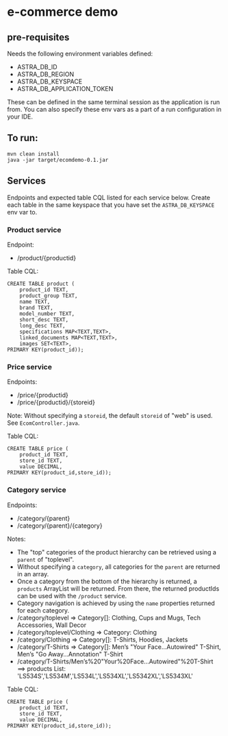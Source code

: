 # e-commerce demo


## pre-requisites
Needs the following environment variables defined:
 - ASTRA_DB_ID
 - ASTRA_DB_REGION
 - ASTRA_DB_KEYSPACE
 - ASTRA_DB_APPLICATION_TOKEN

These can be defined in the same terminal session as the application is run from.  You can also specify these env vars as a part of a run configuration in your IDE.

## To run:

    mvn clean install
    java -jar target/ecomdemo-0.1.jar

## Services
Endpoints and expected table CQL listed for each service below.  Create each table in the same keyspace that you have set the `ASTRA_DB_KEYSPACE` env var to.

### Product service
Endpoint:
 - /product/{productid}

Table CQL:

    CREATE TABLE product (
        product_id TEXT,
        product_group TEXT,
        name TEXT,
        brand TEXT,
        model_number TEXT,
        short_desc TEXT,
        long_desc TEXT,
        specifications MAP<TEXT,TEXT>,
        linked_documents MAP<TEXT,TEXT>,
        images SET<TEXT>,
    PRIMARY KEY(product_id));

### Price service
Endpoints:
 - /price/{productid}
 - /price/{productid}/{storeid}

Note: Without specifying a `storeid`, the default `storeid` of "web" is used.  See `EcomController.java`.

Table CQL:

    CREATE TABLE price (
        product_id TEXT,
        store_id TEXT,
        value DECIMAL,
    PRIMARY KEY(product_id,store_id));

### Category service
Endpoints:
 - /category/{parent}
 - /category/{parent}/{category}

Notes:
 - The "top" categories of the product hierarchy can be retrieved using a `parent` of "toplevel".
 - Without specifying a `category`, all categories for the `parent` are returned in an array.
 - Once a category from the bottom of the hierarchy is returned, a `products` ArrayList will be returned.  From there, the returned productIds can be used with the `/product` service.
 - Category navigation is achieved by using the `name` properties returned for each category.
 - /category/toplevel  =>  Category[]: Clothing, Cups and Mugs, Tech Accessories, Wall Decor
 - /category/toplevel/Clothing  =>  Category: Clothing
 - /category/Clothing  =>  Category[]: T-Shirts, Hoodies, Jackets
 - /category/T-Shirts  =>  Category[]: Men’s "Your Face...Autowired" T-Shirt, Men’s "Go Away...Annotation" T-Shirt
 - /category/T-Shirts/Men’s%20"Your%20Face...Autowired"%20T-Shirt  ==>  products List<String>: 'LS534S','LS534M','LS534L','LS534XL','LS5342XL','LS5343XL'

Table CQL:

    CREATE TABLE price (
        product_id TEXT,
        store_id TEXT,
        value DECIMAL,
    PRIMARY KEY(product_id,store_id));

